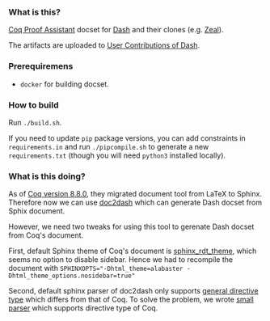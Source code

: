 ### What is this?

[Coq Proof Assistant](https://coq.inria.fr/) docset for [Dash](https://kapeli.com/dash) and their clones (e.g. [Zeal](https://zealdocs.org/)).

The artifacts are uploaded to [User Contributions of Dash](https://github.com/Kapeli/Dash-User-Contributions/tree/master/docsets/Coq).


### Prerequiremens
- `docker` for building docset.

### How to build
Run `./build.sh`.

If you need to update `pip` package versions, you can add constraints in `requirements.in` and run `./pipcompile.sh` to generate a new `requirements.txt` (though you will need `python3` installed locally).

### What is this doing?
As of [Coq version 8.8.0](https://github.com/coq/coq/releases/tag/V8.8.0), they migrated document tool from LaTeX to Sphinx. Therefore now we can use [doc2dash](https://doc2dash.readthedocs.io/en/stable/) which can generate Dash docset from Sphix document.

However, we need two tweaks for using this tool to gerenate Dash docset from Coq's document.

First, default Sphinx theme of Coq's document is [sphinx_rdt_theme](https://github.com/rtfd/sphinx_rtd_theme), which seems no option to disable sidebar. Hence we had to recompile the document with `SPHINXOPTS="-Dhtml_theme=alabaster -Dhtml_theme_options.nosidebar=true"`

Second, default sphinx parser of doc2dash only supports [general directive type](https://github.com/hynek/doc2dash/blob/ff16a7591a9ed0a9711a52b13699f94b48e8a9b1/src/doc2dash/parsers/intersphinx.py#L15-L35) which differs from that of Coq. To solve the problem, we wrote [small parser](https://github.com/pjmtdw/dash-docset-coq/blob/master/coq_parser.py) which supports directive type of Coq.
